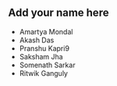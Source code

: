 ## Add your name here
* Amartya Mondal
* Akash Das
* Pranshu Kapri9
* Saksham Jha
* Somenath Sarkar
* Ritwik Ganguly
